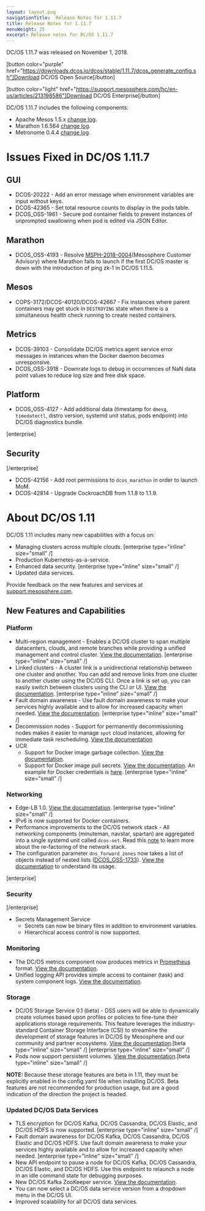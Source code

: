 ```yaml
---
layout: layout.pug
navigationTitle:  Release Notes for 1.11.7
title: Release Notes for 1.11.7
menuWeight: 25
excerpt: Release notes for DC/OS 1.11.7
---
```


DC/OS 1.11.7 was released on November 1, 2018. 

[button color="purple" href="https://downloads.dcos.io/dcos/stable/1.11.7/dcos_generate_config.sh"]Download DC/OS Open Source[/button]

[button color="light" href="https://support.mesosphere.com/hc/en-us/articles/213198586"]Download DC/OS Enterprise[/button]


DC/OS 1.11.7 includes the following components:
- Apache Mesos 1.5.x [change log](https://github.com/apache/mesos/blob/2ead30d/CHANGELOG).
- Marathon 1.6.564 [change log](https://github.com/mesosphere/marathon/tree/3fa693b32).
- Metronome 0.4.4 [change log](https://github.com/dcos/metronome/releases/tag/v0.4.4).


# Issues Fixed in DC/OS 1.11.7

## GUI
- DCOS-20222 - Add an error message when environment variables are input without keys. 
- DCOS-42365 - Set total resource counts to display in the pods table.
- DCOS_OSS-1961 - Secure pod container fields to prevent instances of unprompted swallowing when pod is edited via JSON Editor. 

## Marathon
- DCOS_OSS-4193 - Resolve [MSPH-2018-0004](https://mesosphere-community.force.com/s/article/Critical-Issue-Marathon-MSPH-2018-0004)(Mesosphere Customer Advisory) where Marathon fails to launch if the first DC/OS master is down with the introduction of ping zk-1 in DC/OS 1.11.5.

## Mesos
- COPS-3172/DCOS-40120/DCOS-42667 - Fix instances where parent containers may get stuck in `DESTROYING` state when there is a simultaneous health check running to create nested containers.

## Metrics
- DCOS-39103 - Consolidate DC/OS metrics agent service error messages in instances when the Docker daemon becomes unresponsive.
- DCOS_OSS-3918 - Downrate logs to debug in occurrences of NaN data point values to reduce log size and free disk space. 

## Platform
- DCOS_OSS-4127 - Add additional data (timestamp for `dmesg`, `timedatectl`, distro version, systemd unit status, pods endpoint) into DC/OS diagnostics bundle.

[enterprise]
## Security
[/enterprise]
- DCOS-42156 - Add root permissions to `dcos_marathon` in order to launch MoM.
- DCOS-42814 - Upgrade CockroachDB from 1.1.8 to 1.1.9.

# About DC/OS 1.11

DC/OS 1.11 includes many new capabilities with a focus on:
- Managing clusters across multiple clouds. [enterprise type="inline" size="small" /]
- Production Kubernetes-as-a-service.
- Enhanced data security. [enterprise type="inline" size="small" /]
- Updated data services.

Provide feedback on the new features and services at [support.mesosphere.com](https://support.mesosphere.com).

## New Features and Capabilities

### Platform
- Multi-region management - Enables a DC/OS cluster to span multiple datacenters, clouds, and remote branches while providing a unified management and control cluster. [View the documentation](/1.11/deploying-services/fault-domain-awareness/). [enterprise type="inline" size="small" /]
- Linked clusters - A cluster link is a unidirectional relationship between one cluster and another. You can add and remove links from one cluster to another cluster using the DC/OS CLI. Once a link is set up, you can easily switch between clusters using the CLI or UI. [View the documentation](/1.11/administering-clusters/multiple-clusters/cluster-links/). [enterprise type="inline" size="small" /]
- Fault domain awareness - Use fault domain awareness to make your services highly available and to allow for increased capacity when needed. [View the documentation](/1.11/deploying-services/fault-domain-awareness/). [enterprise type="inline" size="small" /]
- Decommission nodes - Support for permanently decommissioning nodes makes it easier to manage `spot` cloud instances, allowing for immediate task rescheduling. [View the documentation](/1.11/hybrid-cloud/features/decommission-nodes/)
- UCR
  - Support for Docker image garbage collection. [View the documentation](/1.11/deploying-services/containerizers/).
  - Support for Docker image pull secrets. [View the documentation](/1.11/installing/ent/custom/configuration/configuration-parameters/#cluster-docker-credentials). An example for Docker credentials is [here](/1.11/installing/ent/custom/configuration/examples/#docker-credentials). [enterprise type="inline" size="small" /]

### Networking
- Edge-LB 1.0. [View the documentation](https://docs.mesosphere.com/services/edge-lb/1.0/). [enterprise type="inline" size="small" /]
- IPv6 is now supported for Docker containers.
- Performance improvements to the DC/OS network stack - All networking components (minuteman, navstar, spartan) are aggregated into a single systemd unit called `dcos-net`.  Read this [note](/1.11/networking/#a-note-on-software-re-architecture) to learn more about the re-factoring of the network stack.
- The configuration parameter `dns_forward_zones` now takes a list of objects instead of nested lists ([DCOS_OSS-1733](https://jira.mesosphere.com/browse/DCOS_OSS-1733)). [View the documentation](/1.11/installing/production/advanced-configuration/configuration-reference/#dns-forward-zones) to understand its usage.

[enterprise]
### Security
[/enterprise]
- Secrets Management Service
  - Secrets can now be binary files in addition to environment variables.
  - Hierarchical access control is now supported.

### Monitoring
- The DC/OS metrics component now produces metrics in [Prometheus](https://prometheus.io/docs/instrumenting/exposition_formats/) format. [View the documentation](/1.11/metrics/).
- Unified logging API provides simple access to container (task) and system component logs. [View the documentation](/1.11/monitoring/logging/logging-api/).

### Storage
- DC/OS Storage Service 0.1 (beta) - DSS users will be able to dynamically create volumes based upon profiles or policies to fine-tune their applications storage requirements. This feature leverages the industry-standard Container Storage Interface (CSI) to streamline the development of storage features in DC/OS by Mesosphere and our community and partner ecosystems. [View the documentation](https://docs.mesosphere.com/services/beta-storage/0.1.0-beta/).[beta type="inline" size="small" /] [enterprise type="inline" size="small" /]
- Pods now support persistent volumes. [View the documentation](/1.11/deploying-services/pods/).[beta type="inline" size="small" /]

<p class="message--note"><strong>NOTE: </strong>Because these storage features are beta in 1.11, they must be explicitly enabled in the config.yaml file when installing DC/OS. Beta features are not recommended for production usage, but are a good indication of the direction the project is headed.</p>

### Updated DC/OS Data Services
- TLS encryption for DC/OS Kafka, DC/OS Cassandra, DC/OS Elastic, and DC/OS HDFS is now supported. [enterprise type="inline" size="small" /]
- Fault domain awareness for DC/OS Kafka, DC/OS Cassandra, DC/OS Elastic and DC/OS HDFS. Use fault domain awareness to make your services highly available and to allow for increased capacity when needed. [enterprise type="inline" size="small" /]
- New API endpoint to pause a node for DC/OS Kafka, DC/OS Cassandra, DC/OS Elastic, and DC/OS HDFS. Use this endpoint to relaunch a node in an idle command state for debugging purposes.
- New DC/OS Kafka ZooKeeper service. [View the documentation](/services/kafka-zookeeper/).
- You can now select a DC/OS data service version from a dropdown menu in the DC/OS UI.
- Improved scalability for all DC/OS data services.


